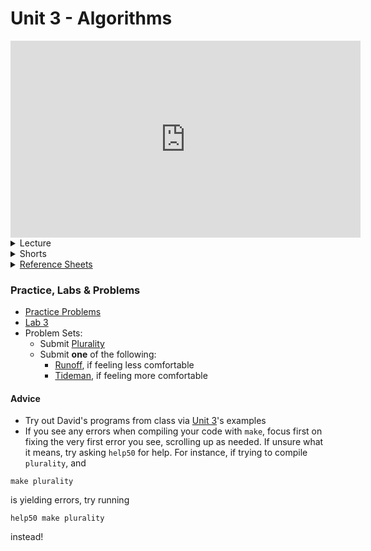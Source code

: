 # Unit 3 - Algorithms

<iframe width="560" height="315" src="https://www.youtube.com/embed/yb0PY3LX2x8" title="YouTube video player" frameborder="0" allow="accelerometer; autoplay; clipboard-write; encrypted-media; gyroscope; picture-in-picture" allowfullscreen></iframe>

<details>
  <summary>Lecture</summary>
  <ul>
    <li><a href="https://cs50.harvard.edu/ap/2023/curriculum/x/notes/3/">Notes</a></li>
    <details><summary>Slides</summary>
    <ul>
      <li><a href="https://docs.google.com/presentation/d/1yIBqjBlJMr_lS7NjADY8Fz0D9hIoy-EJG0dZB7pBPj0/edit?usp=sharing">Google Slides</a></li>
      <li><a href="https://cdn.cs50.net/2021/fall/lectures/3/lecture3.pdf">PDF</a></li>
    </ul>
    </details>
    <details><summary>Source Code</summary>
    <ul>
      <li><a href="https://cdn.cs50.net/2021/fall/lectures/3/src3/">Index</a></li>
      <li><a href="https://cdn.cs50.net/2021/fall/lectures/3/src3.pdf">PDF</a></li>
      <li><a href="https://cdn.cs50.net/2021/fall/lectures/3/src3.zip">Zip</a></li>
    </ul>
    </details>
  </ul>   
</details>    

<details>  
  <summary>Shorts</summary>
  <ol>
    <li><a href="https://www.youtube.com/watch?v=TwsgCHYmbbA">Linear Search</a></li>
    <li><a href="https://www.youtube.com/watch?v=T98PIp4omUA">Binary Search</a></li>
    <li><a href="https://www.youtube.com/watch?v=RT-hUXUWQ2I">Bubble Sort</a></li>
    <li><a href="https://www.youtube.com/watch?v=3hH8kTHFw2A">Selection Sort</a></li>
    <li><a href="https://www.youtube.com/watch?v=mz6tAJMVmfM">Recursion</a></li>
    <li><a href="https://www.youtube.com/watch?v=Ns7tGNbtvV4">Merge Sort</a></li>
    <li><a href="https://www.youtube.com/watch?v=ktWL3nN38ZA">Algorithm Summary</a></li>
  </ol>
</details>

<details><summary><a href="\apcsp\assets\pdfs\ch3_ref_sheets_2020.pdf">Reference Sheets</a></summary>
  <ul>
    <li><a href="\apcsp\assets\pdfs\linear_search.pdf">Linear Search</a></li>
    <li><a href="\apcsp\assets\pdfs\binary_search.pdf">Binary Search</a></li>
    <li><a href="\apcsp\assets\pdfs\computational_complexity.pdf">Computational Complexity</a></li>
    <li><a href="\apcsp\assets\pdfs\bubble_sort.pdf">Bubble Sort</a></li>
    <li><a href="\apcsp\assets\pdfs\selection_sort.pdf">Selection Sort</a></li>
    <li><a href="\apcsp\assets\pdfs\recursion.pdf">Recursion</a></li>
    <li><a href="\apcsp\assets\pdfs\merge_sort.pdf">Merge Sort</a></li>
  </ul>
</details>

### Practice, Labs & Problems

- [Practice Problems](https://cs50.harvard.edu/ap/2023/problems/3/)
- [Lab 3](https://cs50.harvard.edu/ap/2023/curriculum/x/labs/3/)
- Problem Sets:
  - Submit [Plurality](https://cs50.harvard.edu/ap/2023/curriculum/x/psets/3/plurality/)
  - Submit **one** of the following:
    - [Runoff](https://cs50.harvard.edu/ap/2023/curriculum/x/psets/3/runoff/), if feeling less comfortable
    - [Tideman](https://cs50.harvard.edu/ap/2023/curriculum/x/psets/3/tideman/), if feeling more comfortable


#### Advice
- Try out David's programs from class via [Unit 3](https://cdn.cs50.net/2021/fall/lectures/3/src3.pdf)'s examples
- If you see any errors when compiling your code with `make`, focus first on fixing the very first error you see, scrolling up as needed. If unsure what it means, try asking `help50` for help. For instance, if trying to compile `plurality`, and

```
make plurality 
```

is yielding errors, try running

```
help50 make plurality
```

instead!



<!-- <details>  
  <summary>Labs</summary>
  <ul>
    <li><a href="https://lab.cs50.io/candib80/cs50labs/c/struct0/">Struct 0</a></li>
    <li><a href="https://lab.cs50.io/candib80/cs50labs/c/struct1/">Struct 1</a></li>
    <!-- <li><a href="https://lab.cs50.io/candib80/cs50labs/c//"></a></li>
    <li><a href="https://lab.cs50.io/candib80/cs50labs/c//"></a></li> -->
  <!-- </ul>
</details> -->